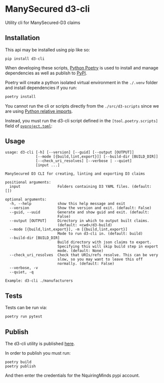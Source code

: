 # ManySecured d3-cli

Utility cli for ManySecured-D3 claims

## Installation

This api may be installed using pip like so:

```
pip install d3-cli
```

When developing these scripts, [Python Poetry](https://python-poetry.org/)
is used to install and manage dependencies as well as publish to [PyPI](https://pypi.org/).

Poetry will create a python isolated virtual environment in the `./.venv` folder and install dependencies if you run:

```bash
poetry install
```

You cannot run the cli or scripts directly from the `./src/d3-scripts` since we are using [Python relative imports](https://realpython.com/absolute-vs-relative-python-imports/#relative-imports).

Instead, you must run the d3-cli script defined in the `[tool.poetry.scripts]` field of [`pyproject.toml`](./pyproject.toml):

## Usage

```console
usage: d3-cli [-h] [--version] [--guid] [--output [OUTPUT]]
              [--mode [{build,lint,export}]] [--build-dir [BUILD_DIR]]
              [--check_uri_resolves] [--verbose | --quiet]
              [input ...]

ManySecured D3 CLI for creating, linting and exporting D3 claims

positional arguments:
  input                 Folders containing D3 YAML files. (default: [])

optional arguments:
  -h, --help            show this help message and exit
  --version             Show the version and exit. (default: False)
  --guid, --uuid        Generate and show guid and exit. (default:
                        False)
  --output [OUTPUT]     Directory in which to output built claims.
                        (default: <cwd>/d3-build)
  --mode [{build,lint,export}], -m [{build,lint,export}]
                        Mode to run d3-cli in. (default: build)
  --build-dir [BUILD_DIR]
                        Build directory with json claims to export.
                        Specifying this will skip build step in export
                        mode. (default: None)
  --check_uri_resolves  Check that URIs/refs resolve. This can be very
                        slow, so you may want to leave this off
                        normally. (default: False)
  --verbose, -v
  --quiet, -q

Example: d3-cli ./manufacturers
```

## Tests

Tests can be run via:

```bash
poetry run pytest
```

## Publish

The d3-cli utility is published [here](https://pypi.org/project/d3-cli/).

In order to publish you must run:

```
poetry build
poetry publish
```

And then enter the credentials for the NquiringMinds pypi account.